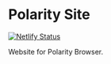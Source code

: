 # Polarity Site
[![Netlify Status](https://api.netlify.com/api/v1/badges/29d9d362-756f-4cb0-a34f-0895a20ab25a/deploy-status)](https://app.netlify.com/sites/polaritybrowser/deploys)

Website for Polarity Browser.
